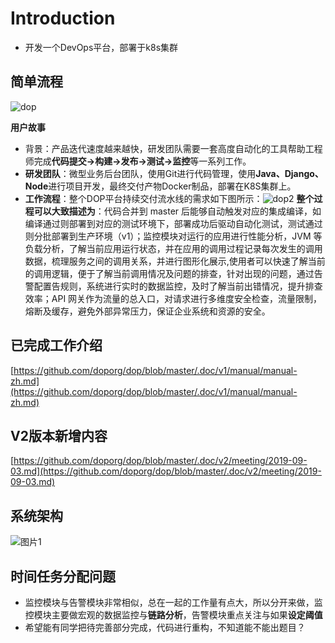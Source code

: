 # Introduction
- 开发一个DevOps平台，部署于k8s集群

## 简单流程
![dop](https://user-images.githubusercontent.com/17808702/64313412-23185f80-cfde-11e9-854c-d0e066a13172.png)

**用户故事**

-   背景：产品迭代速度越来越快，研发团队需要一套高度自动化的工具帮助工程师完成**代码提交->构建->发布->测试->监控**等一系列工作。
-   **研发团队**：微型业务后台团队，使用Git进行代码管理，使用**Java、Django、Node**进行项目开发，最终交付产物Docker制品，部署在K8S集群上。
-   **工作流程**：整个DOP平台持续交付流水线的需求如下图所示：![dop2](https://user-images.githubusercontent.com/17808702/64315048-88228400-cfe3-11e9-9f44-48d35cdcdb86.png)
**整个过程可以大致描述为**：代码合并到 master 后能够自动触发对应的集成编译，如编译通过则部署到对应的测试环境下，部署成功后驱动自动化测试，测试通过则分批部署到生产环境（v1）；监控模块对运行的应用进行性能分析，JVM 等负载分析，了解当前应用运行状态，并在应用的调用过程记录每次发生的调用数据，梳理服务之间的调用关系，并进行图形化展示,使用者可以快速了解当前的调用逻辑，便于了解当前调用情况及问题的排查，针对出现的问题，通过告警配置告规则，系统进行实时的数据监控，及时了解当前出错情况，提升排查效率；API 网关作为流量的总入口，对请求进行多维度安全检查，流量限制，熔断及缓存，避免外部异常压力，保证企业系统和资源的安全。

## 已完成工作介绍

[https://github.com/doporg/dop/blob/master/.doc/v1/manual/manual-zh.md](https://github.com/doporg/dop/blob/master/.doc/v1/manual/manual-zh.md)

## V2版本新增内容

[https://github.com/doporg/dop/blob/master/.doc/v2/meeting/2019-09-03.md](https://github.com/doporg/dop/blob/master/.doc/v2/meeting/2019-09-03.md)

##  系统架构
![图片1](https://user-images.githubusercontent.com/17808702/64324142-5bc53280-cff8-11e9-8189-61cd6db4ebee.png)


## 时间任务分配问题

- 监控模块与告警模块非常相似，总在一起的工作量有点大，所以分开来做，监控模块主要做宏观的数据监控与**链路分析**，告警模块重点关注与如果**设定阈值**
- 希望能有同学把待完善部分完成，代码进行重构，不知道能不能出题目？